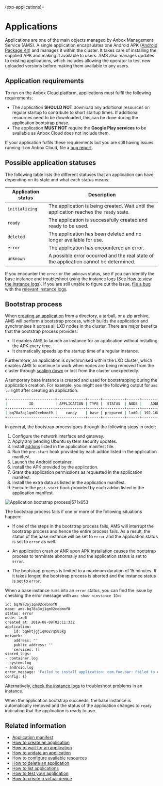(exp-applications)=
# Applications

Applications are one of the main objects managed by Anbox Management Service (AMS). A single application encapsulates one Android APK ([Android Package Kit](https://en.wikipedia.org/wiki/Android_application_package)) and manages it within the cluster. It takes care of installing the supplied APK and making it available to users. AMS also manages updates to existing applications, which includes allowing the operator to test new uploaded versions before making them available to any users.

## Application requirements

To run on the Anbox Cloud platform, applications must fulfil the following requirements:

* The application **SHOULD NOT** download any additional resources on regular startup to contribute to short startup times. If additional resources need to be downloaded, this can be done during the application bootstrap phase.
* The application **MUST NOT** require the **Google Play services** to be available as Anbox Cloud does not include them.

If your application fulfils these requirements but you are still having issues running it on Anbox Cloud, file a [bug report](https://bugs.launchpad.net/indore-extern/+filebug).

## Possible application statuses

The following table lists the different statuses that an application can have depending on its state and what each status means:

| Application status | Description |
|--------------------|-------------|
| `initializing` | The application is being created. Wait until the application reaches the `ready` state. |
| `ready` | The application is successfully created and ready to be used. |
| `deleted` | The application has been deleted and no longer available for use. |
| `error` | The application has encountered an error. |
| `unknown` | A possible error occurred and the real state of the application cannot be determined. |

If you encounter the `error` or the `unknown` status, see if you can identify the base instance and troubleshoot using the instance logs (See [How to view the instance logs](https://discourse.ubuntu.com/t/how-to-view-the-instance-logs/24329)). If you are still unable to figure out the issue, [file a bug](https://bugs.launchpad.net/anbox-cloud) with the [relevant instance logs](https://discourse.ubuntu.com/t/how-to-view-the-instance-logs/24329#view-stored-logs-2).

## Bootstrap process

When [creating an application](https://discourse.ubuntu.com/t/create-an-application/24198) from a directory, a tarball, or a zip archive, AMS will perform a bootstrap process, which builds the application and synchronises it across all LXD nodes in the cluster. There are major benefits that the bootstrap process provides:

  * It enables AMS to launch an instance for an application without installing the APK every time.
  * It dramatically speeds up the startup time of a regular instance.

Furthermore, an application is synchronised within the LXD cluster, which enables AMS to continue to work when nodes are being removed from the cluster through [scaling down](https://discourse.ubuntu.com/t/scale-down-a-lxd-cluster/24323) or lost from the cluster unexpectedly.

A temporary base instance is created and used for bootstrapping during the application creation. For example, you might see the following output for `amc ls` right after creating an application:

```bash
+----------------------+-------------+------+----------+------+---------------+-----------+
|          ID          | APPLICATION | TYPE |  STATUS  | NODE |    ADDRESS    | ENDPOINTS |
+----------------------+-------------+------+----------+------+---------------+-----------+
| bq78a3oj1qm02cebmof0 |    candy    | base | prepared | lxd0 | 192.168.100.2 |           |
+----------------------+-------------+------+----------+------+---------------+-----------+
```

In general, the bootstrap process goes through the following steps in order:

1. Configure the network interface and gateway.
2. Apply any pending Ubuntu system security updates.
3. Install [addons](https://discourse.ubuntu.com/t/addons/25293) listed in the application manifest file.
4. Run the `pre-start` hook provided by each addon listed in the application manifest.
5. Launch the Android container.
6. Install the APK provided by the application.
7. Grant the application permissions as requested in the application manifest.
8. Install the extra data as listed in the application manifest.
9. Execute the `post-start` hook provided by each addon listed in the application manifest.

![Application bootstrap process|571x653](https://assets.ubuntu.com/v1/7eed04fd-application-bootstrap.png)

The bootstrap process fails if one or more of the following situations happen:

* If one of the steps in the bootstrap process fails, AMS will interrupt the bootstrap process and hence the entire process fails. As a result, the status of the base instance will be set to `error` and the application status is set to `error` as well.

* An application crash or ANR upon APK installation causes the bootstrap process to terminate abnormally and the application status is set to `error`.

* The bootstrap process is limited to a maximum duration of 15 minutes. If it takes longer, the bootstrap process is aborted and the instance status is set to `error`.

When a base instance runs into an `error` status, you can find the issue by checking the error message with `amc show <instance ID>`:

```bash
id: bq78a3oj1qm02cebmof0
name: ams-bq78a3oj1qm02cebmof0
status: error
node: lxd0
created_at: 2019-08-09T02:11:33Z
application:
    id: bq6ktjgj1qm027q585kg
network:
    address: ""
    public_address: ""
    services: []
stored_logs:
- container.log
- system.log
- android.log
error_message: 'Failed to install application: com.foo.bar: Failed to extract native libraries, res=-113'
config: {}
```

Alternatively, [check the instance logs](https://discourse.ubuntu.com/t/24329) to troubleshoot problems in an instance.

When the application bootstrap succeeds, the base instance is automatically removed and the status of the application changes to `ready` indicating that the application is ready to use.

## Related information

* [Application manifest](https://discourse.ubuntu.com/t/application-manifest/24197)
* [How to create an application](https://discourse.ubuntu.com/t/create-an-application/24198)
* [How to wait for an application](https://discourse.ubuntu.com/t/wait-for-an-application/24202)
* [How to update an application](https://discourse.ubuntu.com/t/update-an-application/24201)
* [How to configure available resources](https://discourse.ubuntu.com/t/configure-available-resources/24960)
* [How to delete an application](https://discourse.ubuntu.com/t/delete-an-application/24199)
* [How to list applications](https://discourse.ubuntu.com/t/list-applications/24200)
* [How to test your application](https://discourse.ubuntu.com/t/usecase-application-testing/17775)
* [How to create a virtual device](https://discourse.ubuntu.com/t/virtual-devices/19069)
